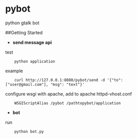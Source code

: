 pybot
=====

python gtalk bot

##Getting Started
* **send message api**

test

        python application

example

        curl http://127.0.0.1:8080/pybot/send -d '{"to": ["user@gmail.com"], "msg": "text"}'

configure wsgi with apache, add to apache httpd-vhost.conf

        WSGIScriptAlias /pybot /pathtopybot/application


* **bot**

run

        python bot.py

